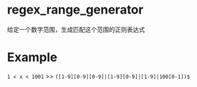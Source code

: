 # regex_range_generator
给定一个数字范围，生成匹配这个范围的正则表达式

# Example
`1 < x < 1001` >> `([1-9][0-9][0-9]|[1-9][0-9]|[1-9]|100[0-1])$`
